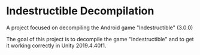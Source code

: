 # Indestructible Decompilation
 A project focused on decompiling the Android game "Indestructible" (3.0.0)

The goal of this project is to decompile the game "Indestructible" and to get it working correctly in Unity 2019.4.40f1.